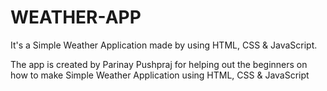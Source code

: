 # WEATHER-APP
It's a Simple Weather Application made by using HTML, CSS & JavaScript.

The app is created by Parinay Pushpraj for helping out the beginners on how to make Simple Weather Application using HTML, CSS & JavaScript
